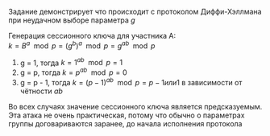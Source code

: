 Задание демонстрирует что происходит с протоколом Диффи-Хэллмана при неудачном выборе параметра $g$

Генерация сессионного ключа для участника A:  
$k = B^a\mod p = (g^b)^a\mod p = g^{ab}\mod p$  

1. g = 1, тогда $k = 1^{ab}\mod p = 1$  
2. g = p, тогда $k = p^{ab}\mod p = 0$
3. g = p - 1, тогда $k = {(p - 1)}^{ab}\mod p = p - 1 или 1$ в зависимости от чётности $ab$

Во всех случаях значение сессионного ключа является предсказуемым. Эта атака не очень практическая, потому что обычно о параметрах группы договариваются заранее, до начала исполнения протокола
